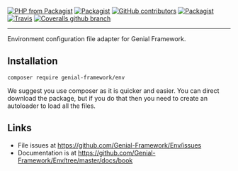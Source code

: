 [![PHP from Packagist](https://img.shields.io/packagist/php-v/genial-framework/env.svg?style=flat-square)](https://secure.php.net/) [![Packagist](https://img.shields.io/packagist/l/genial-framework/env.svg?style=flat-square)](https://github.com/Genial-Framework/Env/blob/master/LICENSE) [![GitHub contributors](https://img.shields.io/github/contributors/Genial-Framework/Env.svg?style=flat-square)](https://github.com/Genial-Framework/Env/graphs/contributors) [![Packagist](https://img.shields.io/packagist/dd/genial-framework/env.svg?style=flat-square)](https://github.com/Genial-Framework/Env) [![Travis](https://img.shields.io/travis/Genial-Framework/Env.svg?style=flat-square)](https://travis-ci.org/Genial-Framework/Env) [![Coveralls github branch](https://img.shields.io/coveralls/github/Genial-Framework/Env/master.svg?style=flat-square)](https://coveralls.io/github/Genial-Framework/Env?branch=master)

-------
Environment configuration file adapter for Genial Framework.

## Installation
```
composer require genial-framework/env
```

We suggest you use composer as it is quicker and easier. You can direct download the package, but if you do that then you need to create an autoloader to load all the files.

## Links
- File issues at https://github.com/Genial-Framework/Env/issues
- Documentation is at https://github.com/Genial-Framework/Env/tree/master/docs/book


